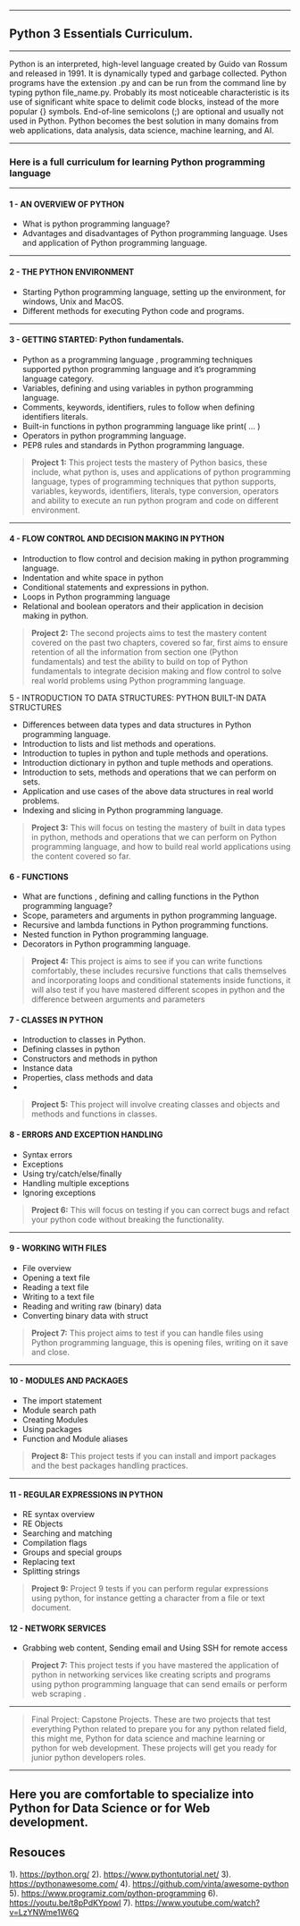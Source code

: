 
---
## **Python 3 Essentials Curriculum.** 
---

Python is an interpreted, high-level language created by Guido van Rossum and released in 1991. It is dynamically typed and garbage collected. Python programs have the extension .py and can be run from the command line by typing python file_name.py.
Probably its most noticeable characteristic is its use of significant white space to delimit code blocks, instead of the more popular {} symbols.
End-of-line semicolons (;) are optional and usually not used in Python. Python becomes the best solution in many domains from web applications, data analysis, data science, machine learning, and AI.

---
### **Here is a full curriculum for learning Python programming language**
---

#### **1 - AN OVERVIEW OF PYTHON**

- What is python programming language?
- Advantages and disadvantages of Python programming language.
Uses and application of Python programming language. 
---

#### **2 - THE PYTHON ENVIRONMENT**

- Starting Python programming language, setting up the environment, for windows, Unix and MacOS. 
- Different methods for executing Python code and programs.

---
#### **3 - GETTING STARTED: Python fundamentals.**

- Python as a programming language , programming techniques supported python programming language and it’s programming language category.
- Variables, defining and using variables in python programming language.  
- Comments, keywords, identifiers, rules to follow when defining identifiers  literals. 
- Built-in functions in python programming language like print( … )
- Operators in python programming language.
- PEP8 rules and standards in Python programming language.
 
> **Project 1:** This project tests the mastery of Python basics, these include, what python is, uses and applications of python programming language, types of programming techniques that python supports, variables, keywords, identifiers,  literals, type conversion, operators and ability to execute an run python program and code on different environment. 
---

#### **4 - FLOW CONTROL AND DECISION MAKING IN PYTHON**

- Introduction to flow control and decision making in python programming language. 
- Indentation and white space  in python 
- Conditional statements and expressions in python. 
- Loops in Python programming language 
- Relational and boolean operators and their application in decision making in python. 

> **Project 2:** The second projects aims to test the mastery  content covered on the past two chapters, covered so far, first aims to ensure retention of all the information from section one (Python fundamentals) and test the ability to build on top of Python fundamentals to integrate decision  making and flow control to solve real world problems using Python programming language. 

5 -  INTRODUCTION TO DATA STRUCTURES: PYTHON BUILT-IN DATA STRUCTURES 
- Differences between data types and data structures in Python programming language. 
- Introduction to lists and list methods and operations. 
- Introduction to tuples in python and tuple  methods and operations. 
- Introduction dictionary in python and  tuple  methods and operations.  
- Introduction to sets, methods and operations that we can perform on sets. 
- Application and use cases of the above data structures in real world problems. 
- Indexing and slicing in Python programming language.
> **Project 3:** This will focus on testing the mastery of built in data types in python, methods and operations that we can perform on Python programming language,  and how to build real world applications using the content covered so far. 

 
 
#### **6 - FUNCTIONS**
- What are functions , defining and calling  functions in the Python programming language? 
- Scope, parameters and arguments in python programming language. 
- Recursive and lambda functions in Python programming functions.  
- Nested function in Python programming language.
- Decorators in Python programming language. 

> **Project 4:** This project is aims to see if you can write functions comfortably, these includes recursive functions that calls themselves and incorporating loops and conditional statements inside functions, it will also test if you have mastered  different scopes in python and the difference between arguments and parameters   

#### **7 - CLASSES IN PYTHON**

- Introduction to classes in Python.
- Defining classes in python
- Constructors and methods in python
- Instance data
- Properties, class methods and data
- 
> **Project 5:** This project will involve creating classes and objects and methods and functions in classes. 

#### **8 - ERRORS AND EXCEPTION HANDLING**
- Syntax errors
- Exceptions
- Using try/catch/else/finally
- Handling multiple exceptions
- Ignoring exceptions 

> **Project 6:** This will focus on testing if you can correct bugs and refact your python code without breaking the functionality. 
--- 
#### **9 - WORKING WITH FILES**
- File overview
- Opening a text file
- Reading a text file
- Writing to a text file
- Reading and writing raw (binary) data
- Converting binary data with struct 

> **Project 7:** This project aims to test if you can handle files using Python programming language, this is opening files,  writing on it save and close. 
--- 
#### **10 - MODULES AND PACKAGES**
- The import statement
- Module search path
- Creating Modules
- Using packages
- Function and Module aliases

> **Project 8:** This project tests if you can install and import packages and the best packages handling practices.
---

#### **11 - REGULAR EXPRESSIONS IN PYTHON**
- RE syntax overview
- RE Objects
- Searching and matching
- Compilation flags
- Groups and special groups
- Replacing text
- Splitting strings

> **Project 9:** Project 9 tests if you can perform regular expressions using python, for instance getting a character from a file or text document. 


#### **12 - NETWORK SERVICES**

- Grabbing web content, Sending email and Using SSH for remote access 

> **Project 7:** This project tests if you have mastered the application of python in networking services like creating scripts and programs using python programming language  that can send emails or perform web scraping . 

--- 
> Final Project: Capstone Projects. 
These are two projects that test everything Python related to prepare you for any python related field, this might me, Python for data science and machine learning or python for web development. These projects will get you ready for junior python developers roles.


---

**Here you are comfortable to specialize into Python for Data Science or for Web development.** 
---

## **Resouces**

1). https://python.org/
2). https://www.pythontutorial.net/ 
3). https://pythonawesome.com/
4). https://github.com/vinta/awesome-python
5). https://www.programiz.com/python-programming 
6). https://youtu.be/t8pPdKYpowI 
7). https://www.youtube.com/watch?v=LzYNWme1W6Q


